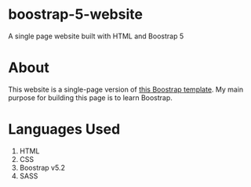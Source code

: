 # boostrap-5-website
A single page website built with HTML and Boostrap 5
# About
This website is a single-page version of [this Boostrap template](https://htmlstream.com/preview/front-v4.2/html/landing-classic-corporate.html). My main purpose for building this page is to learn Boostrap. 

# Languages Used
1. HTML
2. CSS
3. Boostrap v5.2
4. SASS


